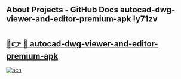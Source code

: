 ## About Projects - GitHub Docs autocad-dwg-viewer-and-editor-premium-apk !y71zv

# <h2><a href="https://andorid.site?title=autocad-dwg-viewer-and-editor-premium-apk&ref=14PRO">🔗👉 🔴 autocad-dwg-viewer-and-editor-premium-apk</a></h2>

[![acn](https://github.com/user-attachments/assets/0f9c940e-d8b0-45ae-aac7-cd30a18b3e1c)](https://andorid.site?title=autocad-dwg-viewer-and-editor-premium-apk&ref=14PRO)

